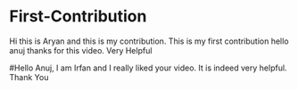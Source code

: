 # First-Contribution
Hi this is Aryan and this is my contribution.
This is my first contribution
hello anuj thanks for this video. Very Helpful

#Hello Anuj, I am Irfan and I really liked your video. It is indeed very helpful. Thank You
